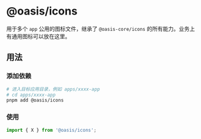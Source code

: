# @oasis/icons

用于多个 `app` 公用的图标文件，继承了 `@oasis-core/icons` 的所有能力。业务上有通用图标可以放在这里。

## 用法

### 添加依赖

```bash
# 进入目标应用目录，例如 apps/xxxx-app
# cd apps/xxxx-app
pnpm add @oasis/icons
```

### 使用

```ts
import { X } from '@oasis/icons';
```
